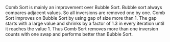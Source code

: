 Comb Sort is mainly an improvement over Bubble Sort. Bubble sort always compares adjacent values.
So all inversions are removed one by one. Comb Sort improves on Bubble Sort by using gap of size more than 1. 
The gap starts with a large value and shrinks by a factor of 1.3 in every iteration until it reaches the value 1.
Thus Comb Sort removes more than one inversion counts with one swap and performs better than Bubble Sort.
